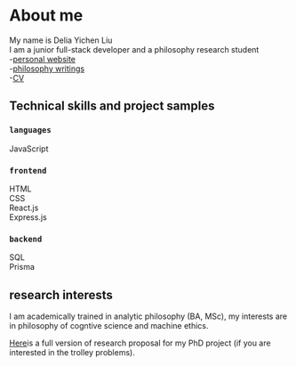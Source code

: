 # About me

My name is Delia Yichen Liu <br />
I am a junior full-stack developer and a philosophy research student<br/> -[personal website](https://deliailu27.github.io/deliayichenliu.github.io/)<br/> -[philosophy writings](https://lahoreschoolofeconomice.academia.edu/DeliaLiu) <br/> -[CV]()

## Technical skills and project samples

### `languages`

JavaScript

### `frontend`

HTML <br/>
CSS <br/>
React.js <br/>
Express.js

### `backend`

SQL <br/>
Prisma

## research interests

I am academically trained in analytic philosophy (BA, MSc), my interests are in philosophy of cogntive science and machine ethics.<br/>

[Here]()is a full version of research proposal for my PhD project (if you are interested in the trolley problems).
